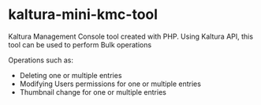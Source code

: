 # kaltura-mini-kmc-tool

Kaltura Management Console tool created with PHP. Using Kaltura API, this tool can be used to perform Bulk operations

Operations such as:

* Deleting one or multiple entries
* Modifying Users permissions for one or multiple entries
* Thumbnail change for one or multiple entries

